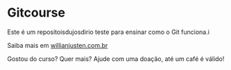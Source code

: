 # Gitcourse

Este é um repositoisdujosdirio teste para ensinar como o Git funciona.i

Saiba mais em [willianjusten.com.br](htto://willianjusten.com.br)

Gostou do curso? Quer mais? Ajude com uma doação, até um café é válido!
